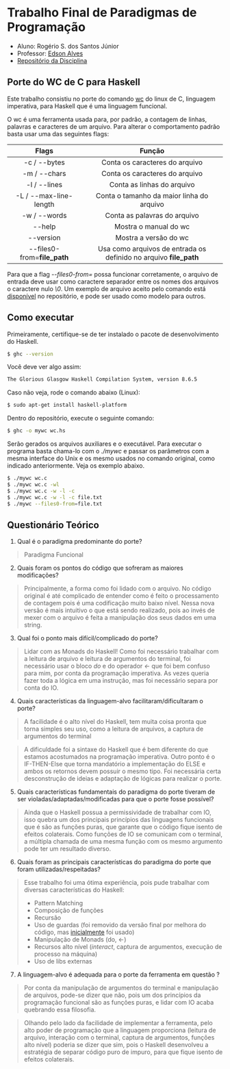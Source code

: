 # Trabalho Final de Paradigmas de Programação

- Aluno: Rogério S. dos Santos Júnior
- Professor: [Edson Alves](https://github.com/edsomjr)
- [Repositório da Disciplina](https://github.com/edsomjr/Paradigmas)

## Porte do WC de C para Haskell

Este trabalho consistiu no porte do comando [wc](https://github.com/wertarbyte/coreutils/blob/master/src/wc.c) do linux de C, linguagem imperativa, para Haskell que é uma linguagem funcional.

O wc é uma ferramenta usada para, por padrão, a contagem de linhas, palavras e caracteres de um arquivo. Para alterar o comportamento padrão basta usar uma das seguintes flags:

|            Flags            |                                      Função                                       |
|:---------------------------:|:---------------------------------------------------------------------------------:|
|        -c / --bytes         |                          Conta os caracteres do arquivo                           |
|        -m / --chars         |                           Conta os caracteres do arquivo                          |
|        -l / --lines         |                             Conta as linhas do arquivo                            |
|    -L / --max-line-length   |                     Conta o tamanho da maior linha do arquivo                     |
|        -w / --words         |                            Conta as palavras do arquivo                           |
|            --help           |                               Mostra o manual do wc                               |
|          --version          |                               Mostra a versão do wc                               |
| --files0-from=**file_path** |         Usa como arquivos de entrada os definido no arquivo **file_path**         |

Para que a flag *--files0-from=* possa funcionar corretamente, o arquivo de entrada deve usar como caractere separador entre os nomes dos arquivos o caractere nulo *\0*. Um exemplo de arquivo aceito pelo comando está [disponível](https://github.com/rogerioo/TF_Paradigmas/blob/master/file.txt) no repositório, e pode ser usado como modelo para outros.

## Como executar

Primeiramente, certifique-se de ter instalado o pacote de desenvolvimento do Haskell.

```bash
$ ghc --version
```

Você deve ver algo assim:

```bash
The Glorious Glasgow Haskell Compilation System, version 8.6.5
```

Caso não veja, rode o comando abaixo (Linux):

```bash
$ sudo apt-get install haskell-platform
```

Dentro do repositório, execute o seguinte comando:

```bash
$ ghc -o mywc wc.hs
```

Serão gerados os arquivos auxiliares e o executável. Para executar o programa basta chama-lo com o *./mywc* e passar os parâmetros com a mesma interface do Unix e os mesmo usados no comando original, como indicado anteriormente. Veja os exemplo abaixo.

```bash
$ ./mywc wc.c
$ ./mywc wc.c -wl
$ ./mywc wc.c -w -l -c
$ ./mywc wc.c -w -l -c file.txt
$ ./mywc --files0-from=file.txt
```

## Questionário Teórico

1. Qual é o paradigma predominante do porte?

> Paradigma Funcional

2. Quais foram os pontos do código que sofreram as maiores modificações?

> Principalmente, a forma como foi lidado com o arquivo. No código original é até complicado de entender como é feito o processamento de contagem pois é uma codificação muito baixo nível. Nessa nova versão é mais intuitivo o que está sendo realizado, pois ao invés de mexer com o arquivo é feita a manipulação dos seus dados em uma string.

3. Qual foi o ponto mais difícil/complicado do porte?

> Lidar com as Monads do Haskell! Como foi necessário trabalhar com a leitura de arquivo e leitura de argumentos do terminal, foi necessário usar o bloco *do* e do operador *<-* que foi bem confuso para mim, por conta da programação imperativa. As vezes queria fazer toda a lógica em uma instrução, mas foi necessário separa por conta do IO.

4. Quais características da linguagem-alvo facilitaram/dificultaram o porte?

> A facilidade é o alto nível do Haskell, tem muita coisa pronta que torna simples seu uso, como a leitura de arquivos, a captura de argumentos do terminal

> A dificuldade foi a sintaxe do Haskell que é bem diferente do que estamos acostumados na programação imperativa. Outro ponto é o IF-THEN-Else que torna mandatório a implementação do ELSE e ambos os retornos devem possuir o mesmo tipo. Foi necessária certa desconstrução de ideias e adaptação de lógicas para realizar o porte.

5. Quais características fundamentais do paradigma do porte tiveram de ser violadas/adaptadas/modificadas para que o porte fosse possível?

> Ainda que o Haskell possua a permissividade de trabalhar com IO, isso quebra um dos principais princípios das linguagens funcionais que é são as funções puras, que garante que o código fique isento de efeitos colaterais. Como funções de IO se comunicam com o terminal, a múltipla chamada de uma mesma função com os mesmo argumento pode ter um resultado diverso.

6. Quais foram as principais características do paradigma do porte que foram utilizadas/respeitadas?

> Esse trabalho foi uma ótima experiência, pois pude trabalhar com diversas características do Haskell:
> - Pattern Matching
> - Composição de funções
> - Recursão
> - Uso de guardas (foi removido da versão final por melhora do código, mas [inicialmente](https://github.com/rogerioo/TF_Paradigmas/blob/b175d4d09421778239895f6deb4d800daa40a882/wc.hs) foi usado)
> - Manipulação de Monads (do, <-)
> - Recursos alto nível (*interact*, captura de argumentos, execução de processo na máquina)
> - Uso de libs externas

7. A linguagem-alvo é adequada para o porte da ferramenta em questão ?

> Por conta da manipulação de argumentos do terminal e manipulação de arquivos, pode-se dizer que não, pois um dos princípios da programação funcional são as funções puras, e lidar com IO acaba quebrando essa filosofia.

> Olhando pelo lado da facilidade de implementar a ferramenta, pelo alto poder de programação que a linguagem proporciona (leitura de arquivo, interação com o terminal, captura de argumentos, funções alto nível) poderia se dizer que sim, pois o Haskell desenvolveu a estratégia de separar código puro de impuro, para que fique isento de efeitos colaterais.